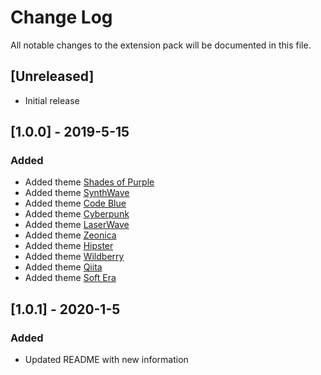 # Change Log
All notable changes to the extension pack will be documented in this file.

## [Unreleased]
- Initial release

## [1.0.0] - 2019-5-15
### Added
* Added theme [Shades of Purple](https://marketplace.visualstudio.com/items?itemName=ahmadawais.shades-of-purple)
* Added theme [SynthWave](https://marketplace.visualstudio.com/items?itemName=RobbOwen.synthwave-vscode)
* Added theme [Code Blue](https://marketplace.visualstudio.com/items?itemName=Sujan.code-blue)
* Added theme [Cyberpunk](https://marketplace.visualstudio.com/items?itemName=max-SS.cyberpunk)
* Added theme [LaserWave](https://marketplace.visualstudio.com/items?itemName=jaredkent.laserwave)
* Added theme [Zeonica](https://marketplace.visualstudio.com/items?itemName=andrewvallette.zeonica)
* Added theme [Hipster](https://marketplace.visualstudio.com/items?itemName=ModoNoob.vscode-hipster-theme)
* Added theme [Wildberry](https://marketplace.visualstudio.com/items?itemName=joebayer1340.wildberry-theme)
* Added theme [Qiita](https://marketplace.visualstudio.com/items?itemName=Increments.qiita)
* Added theme [Soft Era](https://marketplace.visualstudio.com/items?itemName=soft-aesthetic.soft-era-theme)

## [1.0.1] - 2020-1-5
### Added
* Updated README with new information